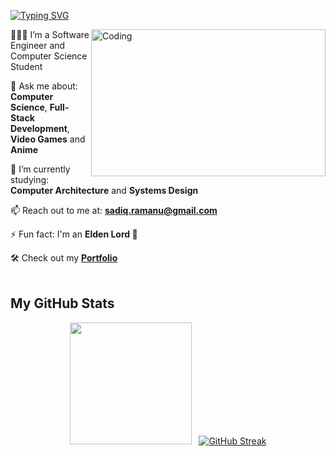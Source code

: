 

<!--
**sadiqram/sadiqram** is a ✨ _special_ ✨ repository because its `README.md` (this file) appears on your GitHub profile.

Here are some ideas to get you started:

- 🔭 I’m currently working on ...
- 🌱 I’m currently learning ...
- 👯 I’m looking to collaborate on ...
- 🤔 I’m looking for help with ...
- 💬 Ask me about ...
- 📫 How to reach me: ...
- 😄 Pronouns: ...
- ⚡ Fun fact: ...
-->
[![Typing SVG](https://readme-typing-svg.herokuapp.com?font=JetBrains+Mono&duration=4000&pause=1000&color=38F700&width=435&lines=Hi+there%F0%9F%91%8B%2C+I'm+Sadiq;Welcome+to+my+GitHub!+%F0%9F%98%84;I'm+a+passionate+Software+Engineer%F0%9F%91%A8%E2%80%8D%F0%9F%92%BB;I+love+learning+new+technologies+%F0%9F%92%A1+;Check+out+my+projects+below!+%F0%9F%91%87)](https://git.io/typing-svg)


<img align="right" alt="Coding" width="375" height="235" src="https://github.com/user-attachments/assets/3ed50fcc-4d76-47b4-8445-6e9c411fa45d">

🙋🏽‍♂️ I’m a Software Engineer and Computer Science Student

💬 Ask me about: **Computer Science**, **Full-Stack Development**, **Video Games** and **Anime**

🌱 I’m currently studying: **Computer Architecture** and **Systems Design**

📫 Reach out to me at: **sadiq.ramanu@gmail.com**

⚡ Fun fact: I'm an **Elden Lord 👑**

🛠 Check out my **<a href="https://sadiqram.github.io">Portfolio</a>**
<br><br>

##  My GitHub Stats

<div align="center">
  <img src="https://github-readme-stats.vercel.app/api/top-langs?username=sadiqram&show_icons=true&theme=highcontrast&locale=en&layout=compact&cache-bust=1" height="195" />
  &nbsp;
<a href="https://git.io/streak-stats"><img src="https://github-readme-streak-stats-eta-dusky.vercel.app?user=sadiqram&theme=radical&hide_longest_streak=true" alt="GitHub Streak" /></a> 
</div>




